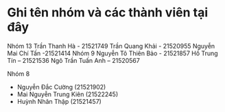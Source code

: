 # Ghi tên nhóm và các thành viên tại đây
Nhóm 13
Trần Thanh Hà - 21521749
Trần Quang Khải - 21520955
Nguyễn Mai Chí Tấn -21521414
Nhóm 9
Nguyễn Tô Thiên Bảo  - 21521857
Hồ Trung Tín – 21521536
Ngô Trần Tuấn Anh – 21520567

Nhóm 8

- Nguyễn Đắc Cường (21521902)
- Mai Nguyễn Trung Kiên (21522245)
- Huỳnh Nhân Thập (21521457)
